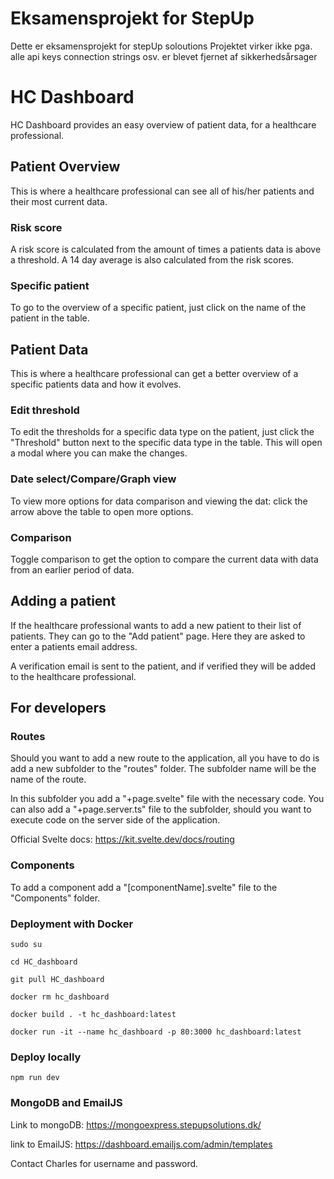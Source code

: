 # Eksamensprojekt for StepUp
Dette er eksamensprojekt for stepUp soloutions
Projektet virker ikke pga. alle api keys connection strings osv. er blevet fjernet af sikkerhedsårsager

# HC Dashboard

HC Dashboard provides an easy overview of patient data, for a healthcare professional.

## Patient Overview

This is where a healthcare professional can see all of his/her patients and their most current data.

### Risk score

A risk score is calculated from the amount of times a patients data is above a threshold. A 14 day average is also calculated from the risk scores.

### Specific patient

To go to the overview of a specific patient, just click on the name of the patient in the table.

## Patient Data

This is where a healthcare professional can get a better overview of a specific patients data and how it evolves.

### Edit threshold

To edit the thresholds for a specific data type on the patient, just click the "Threshold" button next to the specific data type in the table. This will open a modal where you can make the changes.

### Date select/Compare/Graph view

To view more options for data comparison and viewing the dat: click the arrow above the table to open more options.

### Comparison

Toggle comparison to get the option to compare the current data with data from an earlier period of data.

## Adding a patient

If the healthcare professional wants to add a new patient to their list of patients. They can go to the "Add patient" page. Here they are asked to enter a patients email address.

A verification email is sent to the patient, and if verified they will be added to the healthcare professional.

## For developers

### Routes

Should you want to add a new route to the application, all you have to do is add a new subfolder to the "routes" folder. The subfolder name will be the name of the route.

In this subfolder you add a "+page.svelte" file with the necessary code. You can also add a "+page.server.ts" file to the subfolder, should you want to execute code on the server side of the application.

Official Svelte docs: https://kit.svelte.dev/docs/routing

### Components

To add a component add a "[componentName].svelte" file to the "Components" folder.

### Deployment with Docker

```
sudo su
```

```
cd HC_dashboard
```

```
git pull HC_dashboard
```

```
docker rm hc_dashboard
```

```
docker build . -t hc_dashboard:latest
```

```
docker run -it --name hc_dashboard -p 80:3000 hc_dashboard:latest
```

### Deploy locally

```
npm run dev
```

### MongoDB and EmailJS

Link to mongoDB: https://mongoexpress.stepupsolutions.dk/

link to EmailJS: https://dashboard.emailjs.com/admin/templates

Contact Charles for username and password.
